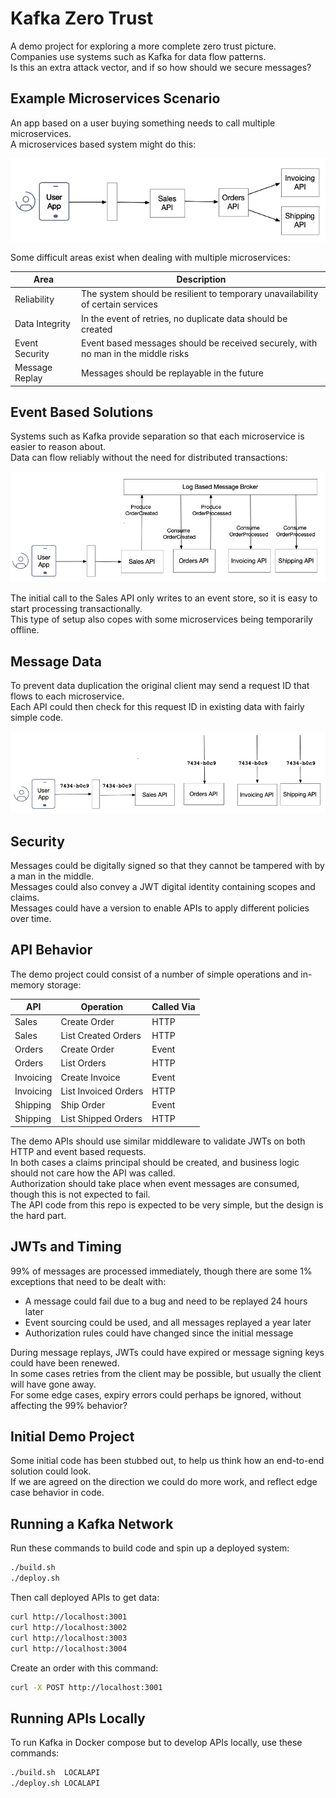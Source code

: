 # Kafka Zero Trust

A demo project for exploring a more complete zero trust picture.\
Companies use systems such as Kafka for data flow patterns.\
Is this an extra attack vector, and if so how should we secure messages?

## Example Microservices Scenario

An app based on a user buying something needs to call multiple microservices.\
A microservices based system might do this:

![Logical Calls](./doc/logical.png)

Some difficult areas exist when dealing with multiple microservices:

| Area | Description |
| ---- | ----------- |
| Reliability | The system should be resilient to temporary unavailability of certain services |
| Data Integrity | In the event of retries, no duplicate data should be created |
| Event Security | Event based messages should be received securely, with no man in the middle risks |
| Message Replay | Messages should be replayable in the future |

## Event Based Solutions

Systems such as Kafka provide separation so that each microservice is easier to reason about.\
Data can flow reliably without the need for distributed transactions:

![Event Based Calls](./doc/events.png)

The initial call to the Sales API only writes to an event store, so it is easy to start processing transactionally.\
This type of setup also copes with some microservices being temporarily offline.

## Message Data

To prevent data duplication the original client may send a request ID that flows to each microservice.\
Each API could then check for this request ID in existing data with fairly simple code.

![Request IDs](./doc/request-ids.png)

## Security

Messages could be digitally signed so that they cannot be tampered with by a man in the middle.\
Messages could also convey a JWT digital identity containing scopes and claims.\
Messages could have a version to enable APIs to apply different policies over time.

## API Behavior

The demo project could consist of a number of simple operations and in-memory storage:

| API | Operation | Called Via |
| --- | --------- | ---------- |
| Sales | Create Order | HTTP |
| Sales | List Created Orders | HTTP |
| Orders | Create Order | Event |
| Orders | List Orders | HTTP |
| Invoicing | Create Invoice | Event |
| Invoicing | List Invoiced Orders | HTTP |
| Shipping | Ship Order | Event |
| Shipping | List Shipped Orders | HTTP |

The demo APIs should use similar middleware to validate JWTs on both HTTP and event based requests.\
In both cases a claims principal should be created, and business logic should not care how the API was called.\
Authorization should take place when event messages are consumed, though this is not expected to fail.\
The API code from this repo is expected to be very simple, but the design is the hard part.

## JWTs and Timing

99% of messages are processed immediately, though there are some 1% exceptions that need to be dealt with:

- A message could fail due to a bug and need to be replayed 24 hours later
- Event sourcing could be used, and all messages replayed a year later
- Authorization rules could have changed since the initial message

During message replays, JWTs could have expired or message signing keys could have been renewed.\
In some cases retries from the client may be possible, but usually the client will have gone away.\
For some edge cases, expiry errors could perhaps be ignored, without affecting the 99% behavior?

## Initial Demo Project

Some initial code has been stubbed out, to help us think how an end-to-end solution could look.\
If we are agreed on the direction we could do more work, and reflect edge case behavior in code.

## Running a Kafka Network

Run these commands to build code and spin up a deployed system:

```bash
./build.sh
./deploy.sh
```

Then call deployed APIs to get data:

```bash
curl http://localhost:3001
curl http://localhost:3002
curl http://localhost:3003
curl http://localhost:3004
```

Create an order with this command:

```bash
curl -X POST http://localhost:3001
```

## Running APIs Locally

To run Kafka in Docker compose but to develop APIs locally, use these commands:

```bash
./build.sh  LOCALAPI
./deploy.sh LOCALAPI
```
